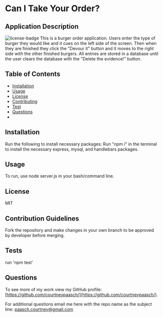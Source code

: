# Can I Take Your Order?
  
  ## Application Description
  ![license-badge](https://img.shields.io/badge/License-MIT-blue.svg)
  This is a burger order application. Users enter the type of burger they would like and it cues on the left side of the screen. Then when they are finished they click the "Devour it" button and it moves to the right side with the other finished burgers. All entries are stored in a database until the user clears the database with the "Delete the evidence!" button.

  ## Table of Contents
  * [Installation](#installation)
  * [Usage](#usage)
  * [License](#license)
  * [Contributing](#contribution-guidelines)
  * [Test](#tests)
  * [Questions](#questions)
  * 
  ## Installation
  Run the following to install necessary packages:
  Run "npm i" in the terminal to install the necessary express, mysql, and handlebars packages. 

  ## Usage
  To run, use node server.js in your bash/command line.

  ## License
  MIT

  ## Contribution Guidelines
  Fork the repository and make changes in your own branch to be approved by developer before merging.

  ## Tests
  run 'npm test'

  ## Questions
  To see more of my work view my GitHub profile: [https://github.com/courtneypaasch/](https://github.com/courtneypaasch/).
  
  For additional questions email me here with the repo name as the subject line: paasch.courtney@gmail.com
  
